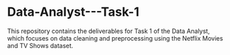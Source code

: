 # Data-Analyst---Task-1
This repository contains the deliverables for Task 1 of the Data Analyst, which focuses on data cleaning and preprocessing using the Netflix Movies and TV Shows dataset.
